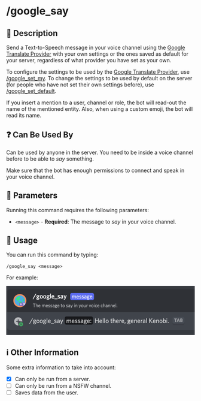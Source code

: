 # /google_say

## 📖 Description

Send a Text-to-Speech message in your voice channel using the [Google Translate Provider](../../text-to-speech-providers/google-translate.md) with your own settings or the ones saved as default for your server, regardless of what provider you have set as your own.

To configure the settings to be used by the [Google Translate Provider](../../text-to-speech-providers/google-translate.md), use [/google_set_my](./google-set-my.md). To change the settings to be used by default on the server (for people who have not set their own settings before), use [/google_set_default](./google-set-default.md).

If you insert a mention to a user, channel or role, the bot will read-out the name of the mentioned entity. Also, when using a custom emoji, the bot will read its name.

## ❓ Can Be Used By

Can be used by anyone in the server. You need to be inside a voice channel before to be able to *say* something.

Make sure that the bot has enough permissions to connect and speak in your voice channel.

## 🔨 Parameters

Running this command requires the following parameters:

* `<message>` - **Required**: The message to *say* in your voice channel.

## 🎈 Usage

You can run this command by typing:

```text
/google_say <message>
```

For example:

![google-say-usage](../../assets/screenshots/google-say-usage.png)

## ℹ️ Other Information

Some extra information to take into account:

* [x] Can only be run from a server.
* [ ] Can only be run from a NSFW channel.
* [ ] Saves data from the user.
